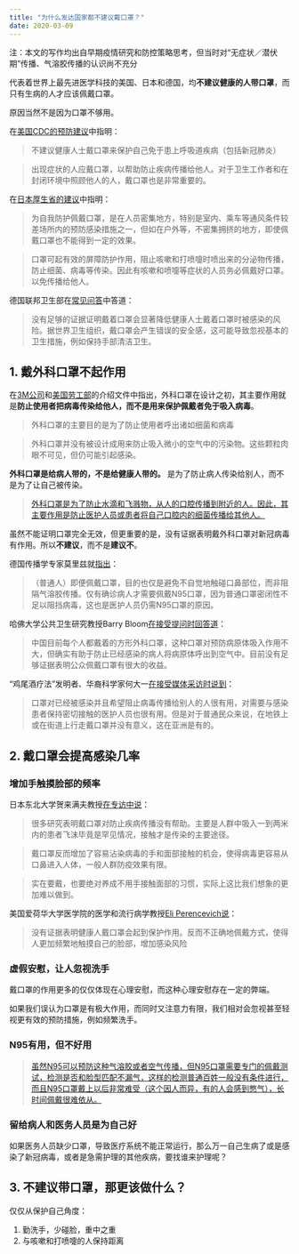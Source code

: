 ```yaml
---
title: "为什么发达国家都不建议戴口罩？"
date: 2020-03-09
---
```


注：本文的写作均出自早期疫情研究和防控策略思考，但当时对“无症状／潜伏期”传播、气溶胶传播的认识尚不充分

代表着世界上最先进医学科技的美国、日本和德国，均**不建议健康的人带口罩**，而只有生病的人才应该佩戴口罩。

原因当然不是因为口罩不够用。

在[美国CDC的预防建议](https://www.cdc.gov/coronavirus/2019-ncov/about/prevention-treatment-chinese.html "美国CDC有关新型冠状病毒的预防和治疗")中指明：

> 不建议健康人士戴口罩来保护自己免于患上呼吸道疾病（包括新冠肺炎）

> 出现症状的人应戴口罩，以帮助防止疾病传播给他人。对于卫生工作者和在封闭环境中照顾他人的人，戴口罩也是非常重要的。

在[日本厚生省的建议](https://www.mhlw.go.jp/stf/seisakunitsuite/bunya/kenkou_iryou/dengue_fever_qa_00011.html#Q7 "日本厚生省有关新型冠状病毒感染症的Q&A")中指明：

> 为自我防护佩戴口罩，是在人员密集地方，特别是室内、乘车等通风条件较差场所内的预防感染措施之一，但如在户外等，不密集拥挤的地方，即使佩戴口罩也不能得到一定的效果。

> 口罩可起有效的屏障防护作用，阻止咳嗽和打喷嚏时喷出来的分泌物传播，防止细菌、病毒等传染。因此有咳嗽和喷嚏等症状的人员务必佩戴好口罩。以免传播给他人。 

德国联邦卫生部在[常见问答](https://www.bundesgesundheitsministerium.de/en/press/2020/coronavirus.html "德国联邦卫生部有关新型冠状病毒的常见问题回答")中答道：

> 没有足够的证据证明戴着口罩会显著降低健康人士戴着口罩时被感染的风险。据世界卫生组织，戴口罩会产生错误的安全感，这可能导致忽视基本的卫生措施，例如保持手部清洁卫生。


## 1. 戴外科口罩不起作用

在[3M公司](http://multimedia.3m.com/mws/media/1792732O/respiratory-protection-faq-healthcare.pdf "3M对外科口罩和呼吸器功能的对比说明")和[美国劳工部](https://www.osha.gov/Publications/respirators-vs-surgicalmasks-factsheet.html "美国劳工部对外科口罩和呼吸器功能的对比说明")的介绍文件中指出，外科口罩在设计之初，其主要作用就是**防止使用者把病毒传染给他人，而不是用来保护佩戴者免于吸入病毒**。

>  外科口罩的主要目的是为了防止使用者呼出诸如细菌和病毒

>  外科口罩并没有被设计成用来防止吸入微小的空气中的污染物。这些颗粒肉眼不可见，但仍可能引起感染。

**外科口罩是给病人带的，不是给健康人带的。** 是为了防止病人传染给别人，而不是为了让自己被传染。

> [外科口罩是为了防止水滴和飞溅物，从人的口腔传播到附近的人。因此，其主要作用是防止医护人员或患者将自己口腔内的细菌传播给其他人。](https://www.businessinsider.com/wuhan-coronavirus-face-masks-not-entirely-effective-2020-1, "People are racing to buy face masks amid the coronavirus outbreak, but they probably won't protect you from illness")

虽然不能证明口罩完全无效，但更重要的是，没有证据表明戴外科口罩对新冠病毒有作用。所以**不建议**，而不是**建议不**。

德国传播学专家莫里兹就[指出](https://new.qq.com/omn/20200309/20200309A0C8SL00.html "确诊破千仍零病亡背后：德国防疫的真相是怎样的？")：

>（普通人）即便佩戴口罩，目的也仅是避免不自觉地触碰口鼻部位，而非阻隔气溶胶传播。仅有确诊病人才需要佩戴N95口罩，因为普通口罩密闭性不足以阻挡病毒，这也是医护人员仍需N95口罩的原因。

哈佛大学公共卫生研究教授Barry Bloom[在接受提问时回答道](https://mp.weixin.qq.com/s/tCunZcTguko12kSWR9QtMw "哈佛会议实录 | 新冠肺炎的全球影响，听听世界顶级学者怎么看")：

> 中国目前每个人都戴着的方形外科口罩，这种口罩对预防病原体吸入作用不大，但确实有助于防止已经感染的病人将病原体呼出到空气中。目前没有足够证据表明公众佩戴口罩有很大的收益。

“鸡尾酒疗法”发明者、华裔科学家何大一[在接受媒体采访时说到](https://mp.weixin.qq.com/s/CW9Mna4g_WQbUPhJVyBNHA "何大一：一般不需要戴口罩")：

> 口罩对已经被感染并且希望阻止病毒传播给别人的人很有用，对需要与感染患者保持密切接触的医护人员也很有用。但是对于普通民众来说，在地铁上或在街道上行走戴口罩并没有意义，这在亚洲是有的。


## 2. 戴口罩会提高感染几率

### 增加手触摸脸部的频率

日本东北大学贺来满夫教授[在专访中说](https://mp.weixin.qq.com/s/ePrisU3oSb8flhxWD8-w9Q "为何日本没有采用中国那样的隔离手段？专访日本厚生省专家组成员")：

> 很多研究表明戴口罩对防止疾病传播没有帮助。主要是人群中吸入一到两米内的患者飞沫毕竟是罕见情况，接触才是传染的主要途径。

> 戴口罩反而增加了容易沾染病毒的手和面部接触的机会，使得病毒更容易从口鼻进入人体，一般人群防疫效果有限。

> 实在要戴，也要绝对养成不用手接触面部的习惯，实际上这比我们想象的更加难以做到。

美国爱荷华大学医学院的医学和流行病学教授[Eli Perencevich说](https://www.forbes.com/sites/tarahaelle/2020/02/29/no-you-do-not-need-face-masks-for-coronavirus-they-might-increase-your-infection-risk/#7c6d6a52676c "No, You Do Not Need Face Masks To Prevent Coronavirus—They Might Increase Your Infection Risk")：

> 没有证据表明健康人戴口罩会起到保护作用。反而不正确地佩戴方式，使得人更加频繁地触摸自己的脸部，增加感染风险

### 虚假安慰，让人忽视洗手

戴口罩的作用更多的仅仅体现在心理安慰，而这种心理安慰存在一定的弊端。

如果我们误认为口罩是有极大作用，而同时又注意力有限，我们相对会忽视甚至轻视更有效的预防措施，例如频繁洗手。

### N95有用，但不好用

> [虽然N95可以预防这种气溶胶或者空气传播，但N95口罩需要专门的佩戴测试，检测是否和脸型匹配不漏气，这样的检测普通百姓一般没有条件进行，而且N95口罩戴上以后非常难受（这个因人而异，有的人会感到憋气），长时间佩戴很难依从。](https://m.weibo.cn/1042973271/4479281809540141 "罗祎明医生的微博")

### 留给病人和医务人员是为自己好

如果医务人员缺少口罩，导致医疗系统不能正常运行，那么万一自己生病了或是感染了新冠病毒，或者是急需护理的其他疾病，要找谁来护理呢？


## 3. 不建议带口罩，那更该做什么？

仅仅从保护自己角度：

1. 勤洗手，少碰脸，重中之重
1. 与咳嗽和打喷嚏的人保持距离
